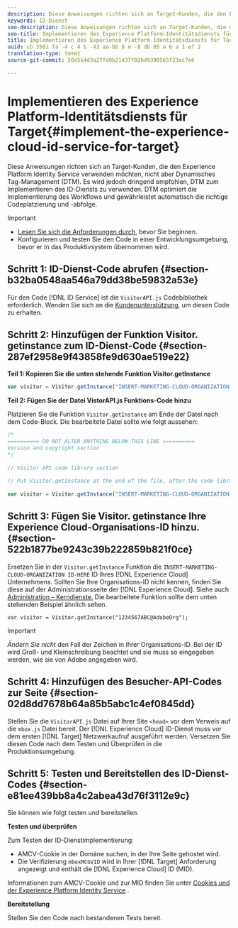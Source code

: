 ```yaml
---
description: Diese Anweisungen richten sich an Target-Kunden, die den Experience Platform Identity Service verwenden möchten, nicht aber Dynamisches Tag-Management (DTM). Es wird jedoch dringend empfohlen, DTM zum Implementieren des ID-Diensts zu verwenden. DTM optimiert die Implementierung des Workflows und gewährleistet automatisch die richtige Codeplatzierung und -abfolge.
keywords: ID-Dienst
seo-description: Diese Anweisungen richten sich an Target-Kunden, die den Experience Platform Identity Service verwenden möchten, nicht aber Dynamisches Tag-Management (DTM). Es wird jedoch dringend empfohlen, DTM zum Implementieren des ID-Diensts zu verwenden. DTM optimiert die Implementierung des Workflows und gewährleistet automatisch die richtige Codeplatzierung und -abfolge.
seo-title: Implementieren des Experience Platform-Identitätsdiensts für Target
title: Implementieren des Experience Platform-Identitätsdiensts für Target
uuid: cb 3581 fa -4 c 4 b -43 aa-bb 8 e -8 db 85 a 6 a 1 ef 2
translation-type: tm+mt
source-git-commit: 50a5b4d3a27fd8b21437f02bd9390565f23ac7e6

---
```



# Implementieren des Experience Platform-Identitätsdiensts für Target{#implement-the-experience-cloud-id-service-for-target}

Diese Anweisungen richten sich an Target-Kunden, die den Experience Platform Identity Service verwenden möchten, nicht aber Dynamisches Tag-Management (DTM). Es wird jedoch dringend empfohlen, DTM zum Implementieren des ID-Diensts zu verwenden. DTM optimiert die Implementierung des Workflows und gewährleistet automatisch die richtige Codeplatzierung und -abfolge.

>[!IMPORTANT]
>
>* [Lesen Sie sich die Anforderungen durch,](../reference/requirements.md) bevor Sie beginnen.
>* Konfigurieren und testen Sie den Code in einer Entwicklungsumgebung, bevor er in das Produktivsystem übernommen wird.
>



## Schritt 1: ID-Dienst-Code abrufen {#section-b32ba0548aa546a79dd38be59832a53e}

Für den Code [!DNL ID Service] ist die `VisitorAPI.js` Codebibliothek erforderlich. Wenden Sie sich an die [Kundenunterstützung](https://helpx.adobe.com/marketing-cloud/contact-support.html), um diesen Code zu erhalten.

## Schritt 2: Hinzufügen der Funktion Visitor. getinstance zum ID-Dienst-Code {#section-287ef2958e9f43858fe9d630ae519e22}

**Teil 1: Kopieren Sie die unten stehende Funktion Visitor.getInstance**

```js
var visitor = Visitor.getInstance("INSERT-MARKETING-CLOUD-ORGANIZATION ID-HERE"); 
```

**Teil 2: Fügen Sie der Datei VistorAPI.js Funktions-Code hinzu**

Platzieren Sie die Funktion `Visitor.getInstance` am Ende der Datei nach dem Code-Block. Die bearbeitete Datei sollte wie folgt aussehen:

```js
/* 
========== DO NOT ALTER ANYTHING BELOW THIS LINE ========== 
Version and copyright section 
*/ 
 
// Visitor API code library section 
 
// Put Visitor.getInstance at the end of the file, after the code library 
 
var visitor = Visitor.getInstance("INSERT-MARKETING-CLOUD-ORGANIZATION ID-HERE");
```

## Schritt 3: Fügen Sie Visitor. getinstance Ihre Experience Cloud-Organisations-ID hinzu. {#section-522b1877be9243c39b222859b821f0ce}

Ersetzen Sie in der `Visitor.getInstance` Funktion die `INSERT-MARKETING-CLOUD-ORGANIZATION ID-HERE` ID Ihres [!DNL Experience Cloud] Unternehmens. Sollten Sie Ihre Organisations-ID nicht kennen, finden Sie diese auf der Administrationsseite der [!DNL Experience Cloud]. Siehe auch [Administration – Kerndienste.](https://marketing.adobe.com/resources/help/en_US/mcloud/admin_getting_started.html) Die bearbeitete Funktion sollte dem unten stehenden Beispiel ähnlich sehen.

`var visitor = Visitor.getInstance("1234567ABC@AdobeOrg");`

>[!IMPORTANT]
>
>*Ändern Sie nicht* den Fall der Zeichen in Ihrer Organisations-ID. Bei der ID wird Groß- und Kleinschreibung beachtet und sie muss so eingegeben werden, wie sie von Adobe angegeben wird.

## Schritt 4: Hinzufügen des Besucher-API-Codes zur Seite {#section-02d8dd7678b64a85b5abc1c4ef0845dd}

Stellen Sie die `VisitorAPI.js` Datei auf Ihrer Site `<head>` vor dem Verweis auf die `mbox.js` Datei bereit. Der [!DNL Experience Cloud] ID-Dienst muss vor dem ersten [!DNL Target] Netzwerkaufruf ausgeführt werden. Versetzen Sie diesen Code nach dem Testen und Überprüfen in die Produktionsumgebung.

## Schritt 5: Testen und Bereitstellen des ID-Dienst-Codes {#section-e81ee439bb8a4c2abea43d76f3112e9c}

Sie können wie folgt testen und bereitstellen.

**Testen und überprüfen**

Zum Testen der ID-Dienstimplementierung:

* AMCV-Cookie in der Domäne suchen, in der Ihre Seite gehostet wird.
* Die Verifizierung `mboxMCGVID` wird in Ihrer [!DNL Target] Anforderung angezeigt und enthält die [!DNL Experience Cloud] ID (MID).

Informationen zum AMCV-Cookie und zur MID finden Sie unter [Cookies und der Experience Platform Identity Service](../introduction/cookies.md) .

**Bereitstellung**

Stellen Sie den Code nach bestandenen Tests bereit.
